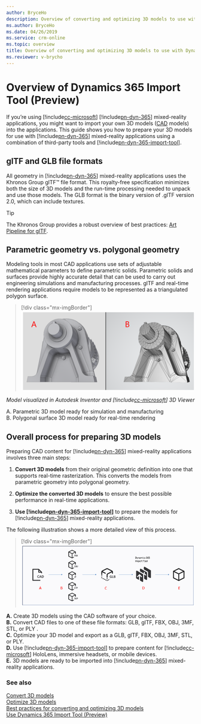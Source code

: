 ```yaml
---
author: BryceHo
description: Overview of converting and optimizing 3D models to use with Dynamics 365 Import Tool (Preview).  
ms.author: BryceHo
ms.date: 04/26/2019
ms.service: crm-online
ms.topic: overview
title: Overview of converting and optimizing 3D models to use with Dynamics 365 Import Tool (Preview).
ms.reviewer: v-brycho
---
```


# Overview of Dynamics 365 Import Tool (Preview)

If you’re using [!include[cc-microsoft](../includes/cc-microsoft.md)] [!include[pn-dyn-365](../includes/pn-dyn-365.md)] mixed-reality applications, you might want to import your own 3D models ([CAD](https://en.wikipedia.org/wiki/Computer-aided_design) models) into the applications. This guide shows you how to prepare your 3D models for use with [!include[pn-dyn-365](../includes/pn-dyn-365.md)] mixed-reality applications using a combination of third-party tools and [!include[pn-dyn-365-import-tool](../includes/pn-dyn-365-import-tool.md)].

## glTF and GLB file formats
All geometry in [!include[pn-dyn-365](../includes/pn-dyn-365.md)] mixed-reality applications uses the Khronos Group glTF™ file format. This royalty-free specification minimizes both the size of 3D models and the run-time processing needed to unpack and use those models. The GLB format is the binary version of .glTF version 2.0, which can include textures.

> [!TIP] 
> The Khronos Group provides a robust overview of best practices: [Art Pipeline for glTF](https://aka.ms/glTFbestpractices).

## Parametric geometry vs. polygonal geometry

Modeling tools in most CAD applications use sets of adjustable mathematical parameters to define parametric solids. Parametric solids and surfaces provide highly accurate detail that can be used to carry out engineering simulations and manufacturing processes. glTF and real-time rendering applications require models to be represented as a triangulated polygon surface.

> [!div class="mx-imgBorder"]
> ![Parametric vs. polygonal geometry](media/compare-geometry.PNG "Parametric vs. polygonal geometry") 

*Model visualized in Autodesk Inventor and [!include[cc-microsoft](../includes/cc-microsoft.md)] 3D Viewer*

A.	Parametric 3D model ready for simulation and manufacturing<br>
B.	Polygonal surface 3D model ready for real-time rendering

## Overall process for preparing 3D models

Preparing CAD content for [!include[pn-dyn-365](../includes/pn-dyn-365.md)] mixed-reality applications involves three main steps: 

1.	**Convert 3D models** from their original geometric definition into one that supports real-time rasterization. This converts the models from parametric geometry into polygonal geometry. 

2.	**Optimize the converted 3D models** to ensure the best possible performance in real-time applications.

3.	**Use [!include[pn-dyn-365-import-tool](../includes/pn-dyn-365-import-tool.md)]** to prepare the models for [!include[pn-dyn-365](../includes/pn-dyn-365.md)] mixed-reality applications. 

The following illustration shows a more detailed view of this process.

> [!div class="mx-imgBorder"]
> ![Overall flow](media/overall-flow.PNG "Overall flow") 

**A.**	Create 3D models using the CAD software of your choice.<br>
**B.**	Convert CAD files to one of these file formats: GLB, glTF, FBX, OBJ, 3MF, STL, or PLY .<br>
**C.**	Optimize your 3D model and export as a GLB, glTF, FBX, OBJ, 3MF, STL, or PLY.<br>
**D.**	Use [!include[pn-dyn-365-import-tool](../includes/pn-dyn-365-import-tool.md)] to prepare content for [!include[cc-microsoft](../includes/cc-microsoft.md)] HoloLens, immersive headsets, or mobile devices.<br>
**E.**	3D models are ready to be imported into [!include[pn-dyn-365](../includes/pn-dyn-365.md)] mixed-reality applications.

### See also
[Convert 3D models](convert-models.md)<br>
[Optimize 3D models](optimize-models.md)<br>
[Best practices for converting and optimizing 3D models](best-practices.md)<br>
[Use Dynamics 365 Import Tool (Preview)](import-tool.md)



